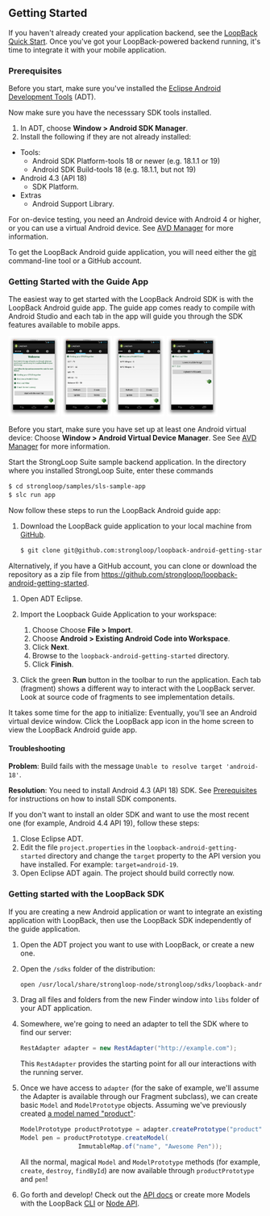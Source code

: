 ## Getting Started

If you haven't already created your application backend, see the
[LoopBack Quick Start](http://docs.strongloop.com/loopback#quick-start).
Once you've got your LoopBack-powered backend running, it's time to integrate
it with your mobile application.

### Prerequisites

Before you start, make sure you've installed the [Eclipse Android Development Tools](http://developer.android.com/sdk/index.html) (ADT).

Now make sure you have the necesssary SDK tools installed.  

1. In ADT, choose **Window > Android SDK Manager**.
1. Install the following if they are not already installed:

 * Tools:
   * Android SDK Platform-tools 18 or newer (e.g. 18.1.1 or 19)
   * Android SDK Build-tools 18 (e.g. 18.1.1, but not 19)
 * Android 4.3 (API 18) 
   * SDK Platform.
 * Extras 
   * Android Support Library.

For on-device testing, you need an Android device with Android 4 or higher, or you can use a virtual Android device.
See [AVD Manager](http://developer.android.com/tools/help/avd-manager.html) for more information.

To get the  LoopBack Android guide application, you will need either the [git](http://git-scm.com/) command-line tool
or a GitHub account.

### Getting Started with the Guide App

The easiest way to get started with the LoopBack Android SDK
is with the LoopBack Android guide app. The guide app comes
ready to compile with Android Studio and each tab in the app
will guide you through the SDK features available to mobile apps.

<img src="img/getting-started-app-01.png" alt="tab Home" width="20%" />
<img src="img/getting-started-app-02.png" alt="tab 1" width="20%" />
<img src="img/getting-started-app-03.png" alt="tab 2" width="20%" />
<img src="img/getting-started-app-04.png" alt="tab 3" width="20%" />

Before you start, make sure you have set up at least one Android virtual device:
Choose **Window > Android Virtual Device Manager**.  See See [AVD Manager](http://developer.android.com/tools/help/avd-manager.html) for more information.

Start the StrongLoop Suite sample backend application.
In the directory where you installed StrongLoop Suite, enter these commands
```sh
$ cd strongloop/samples/sls-sample-app
$ slc run app
```
 
Now follow these steps to run the LoopBack Android guide app:
 
 1. Download the LoopBack guide application to your local machine from
 [GitHub](https://github.com/strongloop/loopback-android-getting-started).

    ```sh
    $ git clone git@github.com:strongloop/loopback-android-getting-started.git
    ```
  Alternatively, if you have a GitHub account, you can clone or download the repository as a zip file from 
  https://github.com/strongloop/loopback-android-getting-started.

 1. Open ADT Eclipse.

 1. Import the Loopback Guide Application to your workspace: 
     1. Choose Choose **File > Import**.
     1. Choose **Android > Existing Android Code into Workspace**.
     1. Click **Next**.
     1. Browse to the `loopback-android-getting-started` directory.
     1. Click **Finish**.

 1. Click the green **Run** button in the toolbar to run the application. Each tab (fragment) shows a different way
    to interact with the LoopBack server.
    Look at source code of fragments to see implementation details.

It takes some time for the app to initialize: Eventually, you'll see an Android virtual device window.
Click the LoopBack app icon in the home screen to view the LoopBack Android guide app.

#### Troubleshooting

**Problem**: Build fails with the message `Unable to resolve target 'android-18'`.

**Resolution**: You need to install Android 4.3 (API 18) SDK. See [Prerequisites](#prerequisites) for instructions on how to
install SDK components.

If you don't want to install an older SDK and want to use the most recent one 
(for example, Android 4.4 API 19), follow these steps:

1. Close Eclipse ADT.
1. Edit the file `project.properties` in the `loopback-android-getting-started` directory and change 
 the `target` property to the API version you have installed. For example: `target=android-19`.
1. Open Eclipse ADT again. The project should build correctly now.

### Getting started with the LoopBack SDK

If you are creating a new Android application or want to integrate an existing
application with LoopBack, then use the LoopBack SDK 
independently of the guide application.

 1. Open the ADT project you want to use with LoopBack, or
    create a new one.

 1. Open the `/sdks` folder of the distribution:

    ```sh
    open /usr/local/share/strongloop-node/strongloop/sdks/loopback-android-sdk
    ```

 1. Drag all files and folders from the new Finder window into `libs` folder
    of your ADT application.

 1. Somewhere, we're going to need an adapter to tell the SDK where to find our
 server:

    ```java
    RestAdapter adapter = new RestAdapter("http://example.com");
    ```

    This `RestAdapter` provides the starting point for all our interactions
    with the running server.

 1. Once we have access to `adapter` (for the sake of example, we'll assume the
 Adapter is available through our Fragment subclass), we can create
 basic `Model` and `ModelPrototype` objects. Assuming we've previously
 created [a model named "product"](http://docs.strongloop.com/loopback#model):

    ```java
    ModelPrototype productPrototype = adapter.createPrototype("product");
    Model pen = productPrototype.createModel(
                    ImmutableMap.of("name", "Awesome Pen"));
    ```

    All the normal, magical `Model` and `ModelPrototype` methods (for example,
    `create`, `destroy`, `findById`) are now available through
    `productPrototype` and `pen`!

 1. Go forth and develop! Check out the [API docs](http://docs.strongloop.com/loopback-android/api/index.html) or create more
 Models with the LoopBack [CLI](http://docs.strongloop.com/loopback#model) or
 [Node API](http://docs.strongloop.com/loopback#a-simple-example).


